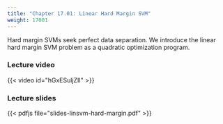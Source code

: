 ```yaml
---
title: "Chapter 17.01: Linear Hard Margin SVM"
weight: 17001
---
```

Hard margin SVMs seek perfect data separation. We introduce the linear hard margin SVM problem as a quadratic optimization program. 

<!--more-->

### Lecture video

{{< video id="hGxESuljZII" >}}

### Lecture slides

{{< pdfjs file="slides-linsvm-hard-margin.pdf" >}}
